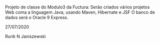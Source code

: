 Projeto de classe do Modulo3 da Fuctura:
Serão criados vários projetos Web coma a linguagem Java, usando 
Maven, Hibernate e JSF
O banco de dados será o Oracle 9 Express.

27/07/2020 

Rurik N Janiszewski